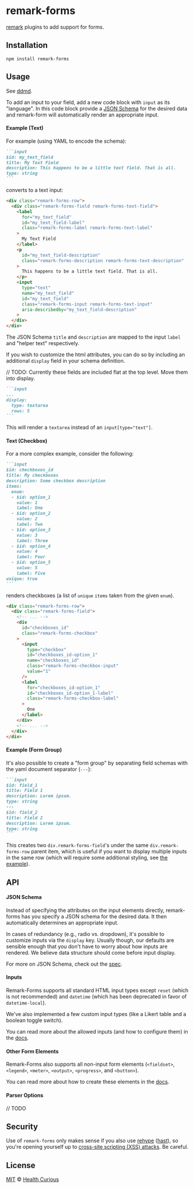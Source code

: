 # remark-forms

[remark](https://github.com/remarkjs/remark) plugins to add support for forms.


## Installation

```shell
npm install remark-forms
```

## Usage

See [ddmd](../README.md).

To add an input to your field, add a new code block with `input` as its "language".
In this code block provide a [JSON Schema](https://cswr.github.io/JsonSchema/spec/) for the desired data and remark-form will automatically render an appropriate input.

#### Example (Text)

For example (using YAML to encode the schema):
````md
```input
$id: my_text_field
title: My Text Field
description: This happens to be a little text field. That is all.
type: string
```
````
converts to a text input:
```html
<div class="remark-forms-row">
  <div class="remark-forms-field remark-forms-text-field">
    <label 
      for="my_text_field" 
      id="my_text_field-label"
      class="remark-forms-label remark-forms-text-label"
    >
      My Text Field
    </label>  
    <p 
      id="my_text_field-description"
      class="remark-forms-description remark-forms-text-description"
    >
      This happens to be a little text field. That is all.
    </p>
    <input 
      type="text" 
      name="my_text_field"
      id="my_text_field" 
      class="remark-forms-input remark-forms-text-input"
      aria-describedby="my_text_field-description"
    >
  </div>  
</div>
```

The JSON Schema `title` and `description` are mapped to the input `label` and "helper text" respectively. 

If you wish to customize the html attributes, you can do so by including an additional `display` field in your schema definition.

// TODO: Currently these fields are included flat at the top level. Move them into display.
````md
```input
...
display:
  type: textarea
  rows: 5 
```
````

This will render a `textarea` instead of an `input[type="text"]`.

#### Text (Checkbox) 

For a more complex example, consider the following:

````md
```input
$id: checkboxes_id
title: My checkboxes
description: Some checkbox description
items: 
  enum:
  - $id: option_1
    value: 1
    label: One
  - $id: option_2
    value: 2
    label: Two
  - $id: option_3
    value: 3
    label: Three
  - $id: option_4
    value: 4 
    label: Four
  - $id: option_5
    value: 5
    label: Five
unique: true
```
````

renders checkboxes (a list of `unique` `items` taken from the given `enum`). 

```html
<div class="remark-forms-row">
  <div class="remark-forms-field">
    <!-- ... -->
    <div
      id="checkboxes_id"
      class="remark-forms-checkbox"
    > 
      <input 
        type="checkbox"
        id="checkboxes_id-option_1"
        name="checkboxes_id"
        class="remark-forms-checkbox-input"
        value="1"
      />
      <label 
        for="checkboxes_id-option_1"
        id="checkboxes_id-option_1-label"
        class="remark-forms-checkbox-label"
      >
        One  
      </label>  
    </div>
    <!-- ... -->
  </div>  
</div>
```

#### Example (Form Group)
It's also possible to create a "form group" by separating field schemas with the yaml document separator (`---`):

````md
```input
$id: field_1
title: Field 1
description: Lorem ipsum.
type: string
--- 
$id: field_2
title: Field 2
description: Lorem ipsum.
type: string
```
````

This creates two `div.remark-forms-field`'s under the same `div.remark-forms-row` parent item, which is useful if you want to display multiple inputs in the same row (which will require some additional styling, see [the example](../example/src/App.css)).

## API 

#### JSON Schema
Instead of specifying the attributes on the input elements directly, remark-forms has you specify a JSON schema for the desired data. It then automatically determines an appropriate input.

In cases of redundancy (e.g., radio vs. dropdown), it's possible to customize inputs via the `display` key. Usually though, our defaults are sensible enough that you don't have to worry about how inputs are rendered. We believe data structure should come before input display.

For more on JSON Schema, check out the [spec](https://cswr.github.io/JsonSchema/spec/).

#### Inputs
Remark-Forms supports all standard HTML input types except `reset` (which is not recommended) and `datetime` (which has been deprecated in favor of `datetime-local`).

We've also implemented a few custom input types (like a Likert table and a boolean toggle switch).

You can read more about the allowed inputs (and how to configure them) in the [docs](docs/inputs.md).

#### Other Form Elements
Remark-Forms also supports all non-input form elements (`<fieldset>`, `<legend>`, `<meter>`, `<output>`, `<progress>`, and `<button>`).

You can read more about how to create these elements in the [docs](docs/elements.md). 

#### Parser Options

// TODO


## Security

Use of `remark-forms` only makes sense if you also use [rehype](https://github.com/rehypejs/rehype) ([hast](https://github.com/syntax-tree/hast)), so you're opening yourself up to [cross-site scripting (XSS) attacks](https://github.com/rehypejs/rehype). Be careful.

## License

[MIT](../LICENSE.md) © [Health Curious](healthcurious.com)

